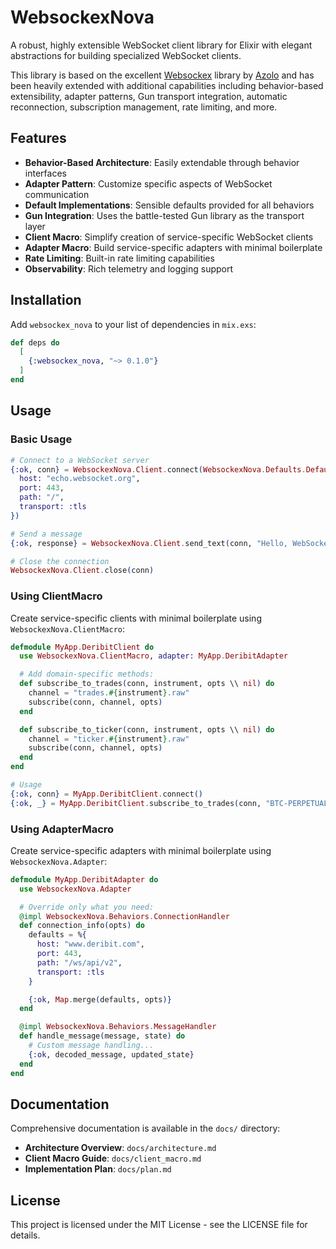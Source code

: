 # WebsockexNova

A robust, highly extensible WebSocket client library for Elixir with elegant abstractions for building specialized WebSocket clients.

This library is based on the excellent [Websockex](https://github.com/Azolo/websockex) library by [Azolo](https://github.com/Azolo) and has been heavily extended with additional capabilities including behavior-based extensibility, adapter patterns, Gun transport integration, automatic reconnection, subscription management, rate limiting, and more.

## Features

- **Behavior-Based Architecture**: Easily extendable through behavior interfaces
- **Adapter Pattern**: Customize specific aspects of WebSocket communication
- **Default Implementations**: Sensible defaults provided for all behaviors
- **Gun Integration**: Uses the battle-tested Gun library as the transport layer
- **Client Macro**: Simplify creation of service-specific WebSocket clients
- **Adapter Macro**: Build service-specific adapters with minimal boilerplate
- **Rate Limiting**: Built-in rate limiting capabilities
- **Observability**: Rich telemetry and logging support

## Installation

Add `websockex_nova` to your list of dependencies in `mix.exs`:

```elixir
def deps do
  [
    {:websockex_nova, "~> 0.1.0"}
  ]
end
```

## Usage

### Basic Usage

```elixir
# Connect to a WebSocket server
{:ok, conn} = WebsockexNova.Client.connect(WebsockexNova.Defaults.DefaultAdapter, %{
  host: "echo.websocket.org",
  port: 443,
  path: "/",
  transport: :tls
})

# Send a message
{:ok, response} = WebsockexNova.Client.send_text(conn, "Hello, WebSocket!")

# Close the connection
WebsockexNova.Client.close(conn)
```

### Using ClientMacro

Create service-specific clients with minimal boilerplate using `WebsockexNova.ClientMacro`:

```elixir
defmodule MyApp.DeribitClient do
  use WebsockexNova.ClientMacro, adapter: MyApp.DeribitAdapter

  # Add domain-specific methods:
  def subscribe_to_trades(conn, instrument, opts \\ nil) do
    channel = "trades.#{instrument}.raw"
    subscribe(conn, channel, opts)
  end

  def subscribe_to_ticker(conn, instrument, opts \\ nil) do
    channel = "ticker.#{instrument}.raw"
    subscribe(conn, channel, opts)
  end
end

# Usage
{:ok, conn} = MyApp.DeribitClient.connect()
{:ok, _} = MyApp.DeribitClient.subscribe_to_trades(conn, "BTC-PERPETUAL")
```

### Using AdapterMacro

Create service-specific adapters with minimal boilerplate using `WebsockexNova.Adapter`:

```elixir
defmodule MyApp.DeribitAdapter do
  use WebsockexNova.Adapter

  # Override only what you need:
  @impl WebsockexNova.Behaviors.ConnectionHandler
  def connection_info(opts) do
    defaults = %{
      host: "www.deribit.com",
      port: 443,
      path: "/ws/api/v2",
      transport: :tls
    }

    {:ok, Map.merge(defaults, opts)}
  end

  @impl WebsockexNova.Behaviors.MessageHandler
  def handle_message(message, state) do
    # Custom message handling...
    {:ok, decoded_message, updated_state}
  end
end
```

## Documentation

Comprehensive documentation is available in the `docs/` directory:

- **Architecture Overview**: `docs/architecture.md`
- **Client Macro Guide**: `docs/client_macro.md`
- **Implementation Plan**: `docs/plan.md`

## License

This project is licensed under the MIT License - see the LICENSE file for details.
